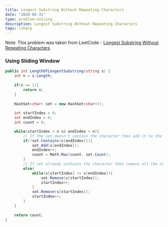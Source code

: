 ```yaml
---
title: Longest Substring Without Repeating Characters
date: "2020-05-31"
type: problem-solving
description: Longest Substring Without Repeating Characters
tags: csharp
---
```


Note: This problem was taken from LeetCode - [Longest Substring Without Repeating Characters](https://leetcode.com/problems/longest-substring-without-repeating-characters/)

### Using Sliding Window

```csharp
public int LengthOfLongestSubstring(string s) {
	int n = s.Length;
	
	if(n <= 1){
		return n;
	}
	
	HashSet<char> set = new HashSet<char>();
	
	int startIndex = 0;
	int endIndex = 0;
	int count = 0;

	while(startIndex < n && endIndex < n){
		// If the set doesn't contain the character then add it to the set and update the end index. Update the count as well.
		if(!set.Contains(s[endIndex])){
			set.Add(s[endIndex]);
			endIndex++;
			count = Math.Max(count, set.Count);
		}
		// If set already contains the character then remove all the characters from the set until the first appearance of that repeated character.
		else{
			while(s[startIndex] != s[endIndex]){
				set.Remove(s[startIndex]);
				startIndex++;
			}
			set.Remove(s[startIndex]);
			startIndex++;
		}
	}
	
	return count;
}
```
